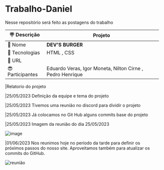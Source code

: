 # Trabalho-Daniel  
Nesse repositório será feito as postagens do trabalho

| :placard: Descrição |  Projeto    |
| -------------  | --- |
| :open_file_folder: Nome        | **DEV'S BURGER**
| :diamond_shape_with_a_dot_inside: Tecnologias | HTML , CSS
| :rocket: URL         | 
|  :sunglasses:Participantes  | Eduardo Veras, Igor Moneta, Nilton Cirne , Pedro Henrique |

|Relatorio do projeto 

|25/05/2023	Definição da equipe e tema do projeto

|25/05/2023	Tivemos uma reunião no discord para dividir o projeto 

|25/05/2023	Já colocamos no Git Hub alguns commits base do projeto

|25/05/2023 Imagem da reunião do dia 25/05/2023

![image](https://github.com/duduveras/Bateria-Digital/assets/126736702/774bfba9-528f-41bb-9b4f-e4c6f81085fc)

|01/06/2023	Nos reunimos hoje no período da tarde para definir os próximos passos do nosso site. Aproveitamos também para atualizar os commits do GitHub.

![reunião](https://github.com/duduveras/Trabalho-Daniel/assets/126736702/eeed992c-aca7-49f3-b823-3a803e315f74)

